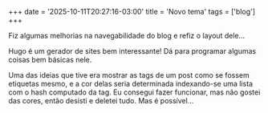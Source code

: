 +++
date = '2025-10-11T20:27:16-03:00'
title = 'Novo tema'
tags = ['blog']
+++

Fiz algumas melhorias na navegabilidade do blog e refiz o layout dele...

Hugo é um gerador de sites bem interessante! Dá para programar algumas coisas bem básicas nele.

Uma das ideias que tive era mostrar as tags de um post como se fossem etiquetas mesmo, e a cor delas seria determinada indexando-se uma lista com o hash computado da tag. Eu consegui fazer funcionar, mas não gostei das cores, então desisti e deletei tudo. Mas é possível...
